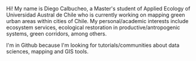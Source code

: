 Hi! My name is Diego Calbucheo, 
a Master's student of Applied Ecology of Universidad Austral de Chile who is currently working on mapping green urban areas within cities of Chile.
My personal/academic interests include ecosystem services, ecological restoration in productive/antropogenic systems, green corridors, among others.

I'm in Github because I'm looking for tutorials/communities  about data sciences, mapping and GIS tools.
